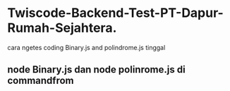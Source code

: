 # Twiscode-Backend-Test-PT-Dapur-Rumah-Sejahtera.
cara ngetes coding Binary.js and polindrome.js tinggal
 ## node Binary.js  dan node polinrome.js di commandfrom
